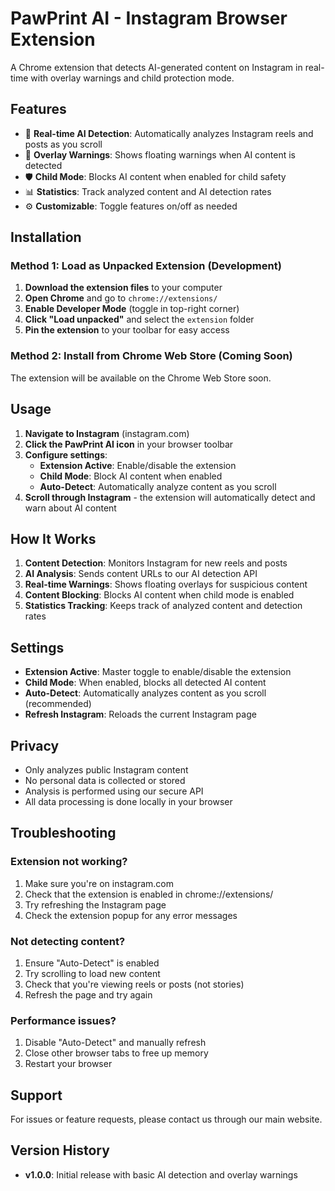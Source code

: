 # PawPrint AI - Instagram Browser Extension

A Chrome extension that detects AI-generated content on Instagram in real-time with overlay warnings and child protection mode.

## Features

- 🤖 **Real-time AI Detection**: Automatically analyzes Instagram reels and posts as you scroll
- 🚨 **Overlay Warnings**: Shows floating warnings when AI content is detected
- 🛡️ **Child Mode**: Blocks AI content when enabled for child safety
- 📊 **Statistics**: Track analyzed content and AI detection rates
- ⚙️ **Customizable**: Toggle features on/off as needed

## Installation

### Method 1: Load as Unpacked Extension (Development)

1. **Download the extension files** to your computer
2. **Open Chrome** and go to `chrome://extensions/`
3. **Enable Developer Mode** (toggle in top-right corner)
4. **Click "Load unpacked"** and select the `extension` folder
5. **Pin the extension** to your toolbar for easy access

### Method 2: Install from Chrome Web Store (Coming Soon)

The extension will be available on the Chrome Web Store soon.

## Usage

1. **Navigate to Instagram** (instagram.com)
2. **Click the PawPrint AI icon** in your browser toolbar
3. **Configure settings**:
   - **Extension Active**: Enable/disable the extension
   - **Child Mode**: Block AI content when enabled
   - **Auto-Detect**: Automatically analyze content as you scroll
4. **Scroll through Instagram** - the extension will automatically detect and warn about AI content

## How It Works

1. **Content Detection**: Monitors Instagram for new reels and posts
2. **AI Analysis**: Sends content URLs to our AI detection API
3. **Real-time Warnings**: Shows floating overlays for suspicious content
4. **Content Blocking**: Blocks AI content when child mode is enabled
5. **Statistics Tracking**: Keeps track of analyzed content and detection rates

## Settings

- **Extension Active**: Master toggle to enable/disable the extension
- **Child Mode**: When enabled, blocks all detected AI content
- **Auto-Detect**: Automatically analyzes content as you scroll (recommended)
- **Refresh Instagram**: Reloads the current Instagram page

## Privacy

- Only analyzes public Instagram content
- No personal data is collected or stored
- Analysis is performed using our secure API
- All data processing is done locally in your browser

## Troubleshooting

### Extension not working?
1. Make sure you're on instagram.com
2. Check that the extension is enabled in chrome://extensions/
3. Try refreshing the Instagram page
4. Check the extension popup for any error messages

### Not detecting content?
1. Ensure "Auto-Detect" is enabled
2. Try scrolling to load new content
3. Check that you're viewing reels or posts (not stories)
4. Refresh the page and try again

### Performance issues?
1. Disable "Auto-Detect" and manually refresh
2. Close other browser tabs to free up memory
3. Restart your browser

## Support

For issues or feature requests, please contact us through our main website.

## Version History

- **v1.0.0**: Initial release with basic AI detection and overlay warnings
